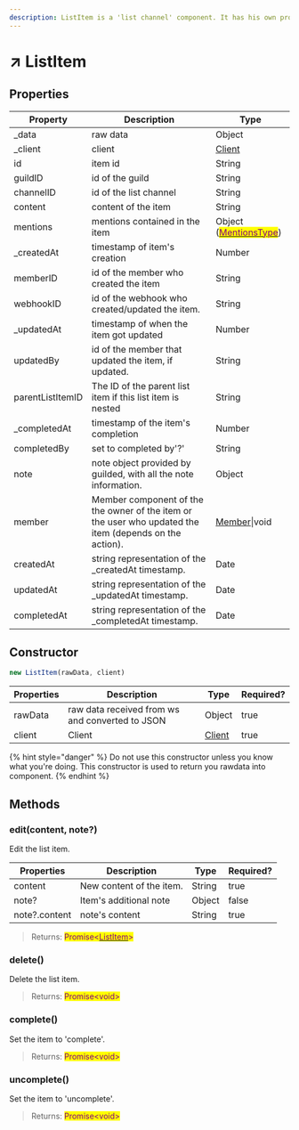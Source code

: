 ```yaml
---
description: ListItem is a 'list channel' component. It has his own properties and methods.
---
```


# ↗ ListItem

## Properties

| Property         | Description                                                                                             | Type                                                                                            |
| ---------------- | ------------------------------------------------------------------------------------------------------- | ----------------------------------------------------------------------------------------------- |
| \_data           | raw data                                                                                                | Object                                                                                          |
| \_client         | client                                                                                                  | [Client](client.md)                                                    |
| id               | item id                                                                                                 | String                                                                                          |
| guildID          | id of the guild                                                                                         | String                                                                                          |
| channelID        | id of the list channel                                                                                  | String                                                                                          |
| content          | content of the item                                                                                     | String                                                                                          |
| mentions         | mentions contained in the item                                                                          | Object ([<mark style="color:purple;">MentionsType</mark>](../../v.0.1.7/types/mentionstype.md)) |
| \_createdAt      | timestamp of item's creation                                                                            | Number                                                                                          |
| memberID         | id of the member who created the item                                                                   | String                                                                                          |
| webhookID        | id of the webhook who created/updated the item.                                                         | String                                                                                          |
| \_updatedAt      | timestamp of when the item got updated                                                                  | Number                                                                                          |
| updatedBy        | id of the member that updated the item, if updated.                                                     | String                                                                                          |
| parentListItemID | The ID of the parent list item if this list item is nested                                              | String                                                                                          |
| \_completedAt    | timestamp of the item's completion                                                                      | Number                                                                                          |
| completedBy      | set to completed by'?'                                                                                  | String                                                                                          |
| note             | note object provided by guilded, with all the note information.                                         | Object                                                                                          |
| member           | Member component of the the owner of the item or the user who updated the item (depends on the action). | [Member](member.md)\|void                                              |
| createdAt        | string representation of the \_createdAt timestamp.                                                     | Date                                                                                            |
| updatedAt        | string representation of the \_updatedAt timestamp.                                                     | Date                                                                                            |
| completedAt      | string representation of the \_completedAt timestamp.                                                   | Date                                                                                            |

## Constructor

```javascript
new ListItem(rawData, client)
```

| Properties | Description                                     | Type                                         | Required? |
| ---------- | ----------------------------------------------- | -------------------------------------------- | --------- |
| rawData    | raw data received from ws and converted to JSON | Object                                       | true      |
| client     | Client                                          | [Client](client.md) | true      |

{% hint style="danger" %}
Do not use this constructor unless you know what you're doing. This constructor is used to return you rawdata into component.
{% endhint %}

## Methods

### edit(content, note?)

Edit the list item.

| Properties    | Description              | Type   | Required? |
| ------------- | ------------------------ | ------ | --------- |
| content       | New content of the item. | String | true      |
| note?         | Item's additional note   | Object | false     |
| note?.content | note's content           | String | true      |

> Returns: <mark style="color:purple;">Promise<</mark>[<mark style="color:purple;">ListItem</mark>](listitem.md)<mark style="color:purple;">></mark>

### delete()

Delete the list item.

> Returns: <mark style="color:purple;">Promise\<void></mark>

### complete()

Set the item to 'complete'.

> Returns: <mark style="color:purple;">Promise\<void></mark>

### uncomplete()

Set the item to 'uncomplete'.

> Returns: <mark style="color:purple;">Promise\<void></mark>
